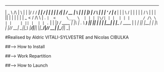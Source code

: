  ____          _   _ _  __    _____ _____ __  __ _    _ _            _______ _____ ____  _   _ 
 |  _ \   /\   | \ | | |/ /   / ____|_   _|  \/  | |  | | |        /\|__   __|_   _/ __ \| \ | |
 | |_) | /  \  |  \| | ' /   | (___   | | | \  / | |  | | |       /  \  | |    | || |  | |  \| |
 |  _ < / /\ \ | . ` |  <     \___ \  | | | |\/| | |  | | |      / /\ \ | |    | || |  | | . ` |
 | |_) / ____ \| |\  | . \    ____) |_| |_| |  | | |__| | |____ / ____ \| |   _| || |__| | |\  |
 |____/_/    \_\_| \_|_|\_\  |_____/|_____|_|  |_|\____/|______/_/    \_\_|  |_____\____/|_| \_|

 #Realised by Aldric VITALI-SYLVESTRE and Nicolas CIBULKA

 ##--> How to Install

 ##--> Work Repartition
 
 ##--> How to Launch